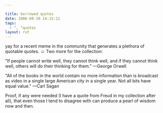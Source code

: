 ```yaml
---

title: borrowed quotes
date: 2006-08-30 14:15:11
tags:
  - ", "quotes
layout: rut
---
```


yay for a recent meme in the community that generates a plethora of quotable quotes. &#x263a;  Two more for the collection:

"If people cannot write well, they cannot think well, and if they cannot think well, others will do their thinking for them." &mdash;George Orwell

"All of the books in the world contain no more information than is broadcast as video in a single large American city in a single year. Not all bits have equal value." &mdash;Carl Sagan

Proof, if any were needed (I have a quote from Freud in my collection after all), that even those I tend to disagree with can produce a pearl of wisdom now and then.

